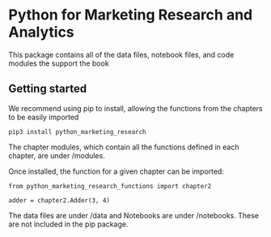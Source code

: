 # Python for Marketing Research and Analytics
This package contains all of the data files, notebook files, and code modules the support the book

## Getting started
We recommend using pip to install, allowing the functions from the chapters to be easily imported
```
pip3 install python_marketing_research
```

The chapter modules, which contain all the functions defined in each chapter, are under /modules.

Once installed, the function for a given chapter can be imported:

```
from python_marketing_research_functions import chapter2

adder = chapter2.Adder(3, 4)
````

The data files are under /data and Notebooks are under /notebooks. These are not included in the pip package.
